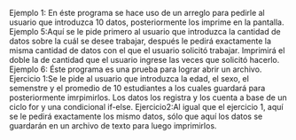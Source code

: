 Ejemplo 1: En éste programa se hace uso de un arreglo para pedirle al usuario que introduzca 10 datos, posteriormente los imprime en la pantalla.
Ejemplo 5:Aquí se le pide primero al usuario que introduzca la cantidad de datos sobre la cuál se desee trabajar, después le pedirá exactamente la misma cantidad de datos con el que el usuario solicitó trabajar. Imprimirá el doble la de cantidad que el usuario ingrese las veces que solicitó hacerlo.
Ejemplo 6: Éste programa es una prueba para lograr abrir un archivo.
Ejercicio 1:Se le pide al usuario que introduzca la edad, el sexo, el semenstre y el promedio de 10 estudiantes a los cuales guardará para posteriormente imrpimirlos. Los datos los registra y los cuenta a base de un ciclo for y una condicional if-else.
Ejercicio2:Al igual que el ejercicio 1, aquí se le pedirá exactamente los mismo datos, sólo que aquí los datos se guardarán en un archivo de texto para luego imprimirlos.

